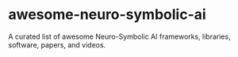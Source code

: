 # awesome-neuro-symbolic-ai
A curated list of awesome Neuro-Symbolic AI frameworks, libraries, software, papers, and videos.
